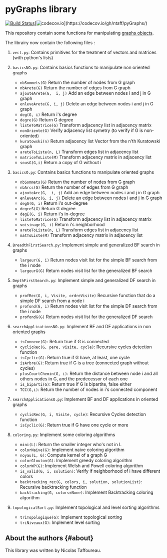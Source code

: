 # pyGraphs library
[![Build Status](https://travis-ci.com/ntaff/pyGraphs.svg?branch=master)](https://travis-ci.com/ntaff/pyGraphs)[![codecov.io](https://codecov.io/gh/ntaff/pyGraphs/branch/master/graphs/badge.svg?)](https://codecov.io/gh/ntaff/pyGraphs/)

This repository contain some functions for manipulating [graphs objects](https://en.wikipedia.org/wiki/Graph_(discrete_mathematics)). 

The librairy now contain the following files :

1. `vect.py`: Contains primitives for the treatment of vectors and matrices (with python's lists)

2. `basicsNO.py`: Contains basics functions to manipulate non oriented graphs
   - `nbSommets(G)` Return the number of nodes from G graph
   - `nbArete(G)` Return the number of edges from G graph
   - `ajouteArete(G,  i, j)` Add an edge between nodes i and j in G graph
   - `enleveArete(G, i, j)` Delete an edge between nodes i and j in G graph
   - `deg(G, i)` Return i's degree
   - `degre(G)` Return G degree
   - `listeToMatrice(G)` Transform adjacency list in adjacency matrix
   - `nonOriente(G)` Verify adjacency list symetry (to verify if G is non-oriented)
   - `kuratowski(n)` Return adjacency list Vector from the n'th Kuratowski graph
   - `areteToListe(n, L)` Transform edges list in adjacency list
   - `matriceToListe(M)` Transform adjacency matrix in adjacency list
   - `sousG(G,i)` Return a copy of G without i 

3. `basicsO.py`: Contains basics functions to manipulate oriented graphs 
   - `nbSommets(G)` Return the number of nodes from G graph
   - `nbArcs(G)` Return the number of edges from G graph
   - `ajouteArc(G,  i, j)` Add an edge between nodes i and j in G graph
   - `enleveArc(G, i, j)` Delete an edge between nodes i and j in G graph
   - `degS(G, i)` Return i's out-degree
   - `degreS(G)` Return G degree
   - `degE(G, i)` Return i's in-degree
   - `listeToMatrice(G)` Transform adjacency list in adjacency matrix
   - `voisinage(G, i)` Return i's neighborhood 
   - `areteToListe(n, L)` Transform edges list in adjacency list
   - `matToListe(M)` Transform adjacency matrix in adjacency list

4. `BreadthFirstSearch.py`: Implement simple and generalized BF search in graphs
   - `largeur(G, i)` Return nodes visit list for the simple BF search from the i node
   - `largeurG(G)` Return nodes visit list for the generalized BF search

5. `DepthFirstSearch.py`: Implement simple and generalized DF search in graphs
   - `profRec(G, i, Visite, ordreVisite)` Recursive function that do a simple DF search from a node i
   - `profond(G, i)` Return nodes visit list for the simple DF search from the i node
   - `profondG(G)` Return nodes visit list for the generalized DF search
   
6. `searchApplicationsNO.py`: Implement BF and DF applications in non oriented graphs
   - `isConnexe(G)`: Return true if G is connected
   - `cyclicRec(G, pere, visite, cycle)`: Recursive cycles detection function
   - `isCyclic(G)`: Return true if G have, at least, one cycle
   - `isArbre(G)`: Return true if G is a tree (connected graph without cycles)
   - `plusCourtChemin(G, i)`: Return the distance between node i and all others nodes in G, and the predecessor of each one
   - `is_biparti(G)`: Return true if G is bipartite, false either
   - `TCC(G,i)`: Return the number of nodes in i's connected component
   
7. `searchApplicationsO.py`: Implement BF and DF applications in oriented graphs
   - `cyclicRec(G, i, Visite, cycle)`: Recursive Cycles detection function  
   - `isCyclic(G)`: Return true if G have one cycle or more
   
8. `coloring.py`: Implement some coloring algorithms
   - `mini(L)`: Return the smaller integer who's not in L  
   - `colorNaive(G)`: Implement naive coloring algorithm
   - `noyau(L, G)`: Compute kernel of a graph G
   - `colorGlouton(G)`: Implement greedy coloring algorithm
   - `colorWP(G)`: Implement Welsh and Powell coloring algorithm
   - `is_valid(G, i, solution)`: Verify if neighborhood of i have different colors
   - `backtracking_rec(G, colors, i, solution, solutionList)`: Recursive backtracking function
   - `backtracking(G, colors=None)`: Implement Backtracking coloring algorithm
   
9. `topologicalSort.py`: Implement topological and level sorting algorithms
   - `triTopologique(G)`: Implement topological sorting
   - `triNiveaux(G)`: Implement level sorting
   

About the authors                                                  {#about}
-----------------

This library was written by Nicolas Taffoureau.
